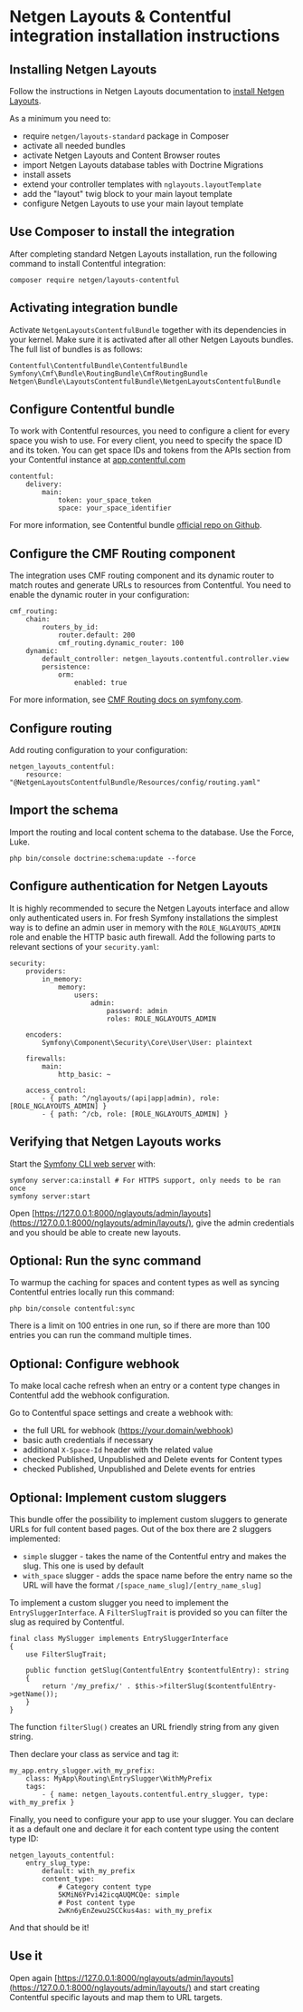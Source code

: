 # Netgen Layouts & Contentful integration installation instructions

## Installing Netgen Layouts

Follow the instructions in Netgen Layouts documentation to
[install Netgen Layouts](https://docs.netgen.io/projects/layouts/en/latest/getting_started/install_existing_project.html).

As a minimum you need to:

* require `netgen/layouts-standard` package in Composer
* activate all needed bundles
* activate Netgen Layouts and Content Browser routes
* import Netgen Layouts database tables with Doctrine Migrations
* install assets
* extend your controller templates with `nglayouts.layoutTemplate`
* add the "layout" twig block to your main layout template
* configure Netgen Layouts to use your main layout template

## Use Composer to install the integration

After completing standard Netgen Layouts installation, run the following command
to install Contentful integration:

```
composer require netgen/layouts-contentful
```

## Activating integration bundle

Activate `NetgenLayoutsContentfulBundle` together with its dependencies in
your kernel. Make sure it is activated after all other Netgen Layouts bundles.
The full list of bundles is as follows:

```
Contentful\ContentfulBundle\ContentfulBundle
Symfony\Cmf\Bundle\RoutingBundle\CmfRoutingBundle
Netgen\Bundle\LayoutsContentfulBundle\NetgenLayoutsContentfulBundle
```

## Configure Contentful bundle

To work with Contentful resources, you need to configure a client for every
space you wish to use. For every client, you need to specify the space ID and
its token. You can get space IDs and tokens from the APIs section from your
Contentful instance at [app.contentful.com](https://app.contentful.com)

```
contentful:
    delivery:
        main:
            token: your_space_token
            space: your_space_identifier
```

For more information, see Contentful bundle
[official repo on Github](https://github.com/contentful/ContentfulBundle).

## Configure the CMF Routing component

The integration uses CMF routing component and its dynamic router to match
routes and generate URLs to resources from Contentful. You need to enable the
dynamic router in your configuration:

```
cmf_routing:
    chain:
        routers_by_id:
            router.default: 200
            cmf_routing.dynamic_router: 100
    dynamic:
        default_controller: netgen_layouts.contentful.controller.view
        persistence:
            orm:
                enabled: true
```

For more information, see [CMF Routing docs on symfony.com](https://symfony.com/doc/master/cmf/bundles/routing/index.html).

## Configure routing

Add routing configuration to your configuration:

```
netgen_layouts_contentful:
    resource: "@NetgenLayoutsContentfulBundle/Resources/config/routing.yaml"
```

## Import the schema

Import the routing and local content schema to the database. Use the Force,
Luke.

```
php bin/console doctrine:schema:update --force
```

## Configure authentication for Netgen Layouts

It is highly recommended to secure the Netgen Layouts interface and allow only
authenticated users in. For fresh Symfony installations the simplest way is to
define an admin user in memory with the `ROLE_NGLAYOUTS_ADMIN` role and enable
the HTTP basic auth firewall. Add the following parts to relevant sections of
your `security.yaml`:

```
security:
    providers:
        in_memory:
            memory:
                users:
                    admin:
                        password: admin
                        roles: ROLE_NGLAYOUTS_ADMIN

    encoders:
        Symfony\Component\Security\Core\User\User: plaintext

    firewalls:
        main:
            http_basic: ~

    access_control:
        - { path: ^/nglayouts/(api|app|admin), role: [ROLE_NGLAYOUTS_ADMIN] }
        - { path: ^/cb, role: [ROLE_NGLAYOUTS_ADMIN] }
```

## Verifying that Netgen Layouts works

Start the [Symfony CLI web server](https://symfony.com/download) with:

```
symfony server:ca:install # For HTTPS support, only needs to be ran once
symfony server:start
```

Open [https://127.0.0.1:8000/nglayouts/admin/layouts](https://127.0.0.1:8000/nglayouts/admin/layouts/),
give the admin credentials and you should be able to create new layouts.

## Optional: Run the sync command

To warmup the caching for spaces and content types as well as syncing Contentful
entries locally run this command:

```
php bin/console contentful:sync
```

There is a limit on 100 entries in one run, so if there are more than 100
entries you can run the command multiple times.

## Optional: Configure webhook

To make local cache refresh when an entry or a content type changes in
Contentful add the webhook configuration.

Go to Contentful space settings and create a webhook with:

* the full URL for webhook (https://your.domain/webhook)
* basic auth credentials if necessary
* additional `X-Space-Id` header with the related value
* checked Published, Unpublished and Delete events for Content types
* checked Published, Unpublished and Delete events for entries

## Optional: Implement custom sluggers

This bundle offer the possibility to implement custom sluggers to generate URLs
for full content based pages. Out of the box there are 2 sluggers implemented:

* `simple` slugger - takes the name of the Contentful entry and makes the slug.
  This one is used by default
* `with_space` slugger - adds the space name before the entry name so the URL
  will have the format `/[space_name_slug]/[entry_name_slug]`

To implement a custom slugger you need to implement the `EntrySluggerInterface`.
A `FilterSlugTrait` is provided so you can filter the slug as required by
Contentful.

```
final class MySlugger implements EntrySluggerInterface
{
    use FilterSlugTrait;

    public function getSlug(ContentfulEntry $contentfulEntry): string
    {
        return '/my_prefix/' . $this->filterSlug($contentfulEntry->getName());
    }
}
```

The function `filterSlug()` creates an URL friendly string from any given
string.

Then declare your class as service and tag it:

```
my_app.entry_slugger.with_my_prefix:
    class: MyApp\Routing\EntrySlugger\WithMyPrefix
    tags:
        - { name: netgen_layouts.contentful.entry_slugger, type: with_my_prefix }
```

Finally, you need to configure your app to use your slugger. You can declare it
as a default one and declare it for each content type using the content type ID:

```
netgen_layouts_contentful:
    entry_slug_type:
        default: with_my_prefix
        content_type:
            # Category content type
            5KMiN6YPvi42icqAUQMCQe: simple
            # Post content type
            2wKn6yEnZewu2SCCkus4as: with_my_prefix
```

And that should be it!

## Use it

Open again [https://127.0.0.1:8000/nglayouts/admin/layouts](https://127.0.0.1:8000/nglayouts/admin/layouts/)
and start creating Contentful specific layouts and map them to URL targets.
